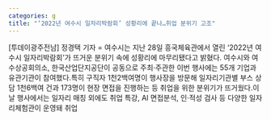 ```yaml
---
categories: g
title: "‘2022년 여수시 일자리박람회’ 성황리에 끝나…취업 분위기 고조"
---
```

[투데이광주전남] 정경택 기자 = 여수시는 지난 28일 흥국체육관에서 열린 ‘2022년 여수시 일자리박람회’가 뜨거운 분위기 속에 성황리에 마무리됐다고 밝혔다. 여수시와 여수상공회의소, 한국산업단지공단이 공동으로 주최·주관한 이번 행사에는 55개 기업과 유관기관이 참여했다.특히 구직자 1천2백여명이 행사장을 방문해 일자리기관별 부스 상담 1천6백여 건과 173명이 현장 면접을 진행하는 등 취업을 위한 분위기가 뜨거웠다.이날 행사에서는 일자리 매칭 외에도 취업 특강, AI 면접분석, 인·적성 검사 등 다양한 일자리체험관이 운영돼 취업